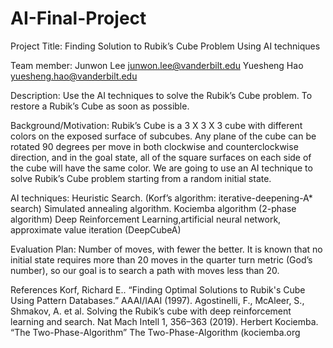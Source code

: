 # AI-Final-Project

Project Title: Finding Solution to Rubik’s Cube Problem Using AI techniques

Team member: Junwon Lee junwon.lee@vanderbilt.edu
Yuesheng Hao yuesheng.hao@vanderbilt.edu

Description: Use the AI techniques to solve the Rubik’s Cube problem. To restore a
Rubik’s Cube as soon as possible.

Background/Motivation: Rubik’s Cube is a 3 X 3 X 3 cube with different colors on the
exposed surface of subcubes. Any plane of the cube can be rotated 90 degrees per
move in both clockwise and counterclockwise direction, and in the goal state, all of the
square surfaces on each side of the cube will have the same color. We are going to use
an AI technique to solve Rubik’s Cube problem starting from a random initial state.

AI techniques: Heuristic Search. (Korf’s algorithm: iterative-deepening-A* search)
Simulated annealing algorithm.
Kociemba algorithm (2-phase algorithm)
Deep Reinforcement Learning,artificial neural network, approximate value
iteration (DeepCubeA)

Evaluation Plan: Number of moves, with fewer the better. It is known that no initial
state requires more than 20 moves in the quarter turn metric (God’s number), so our
goal is to search a path with moves less than 20.

References
Korf, Richard E.. “Finding Optimal Solutions to Rubik's Cube Using Pattern Databases.”
AAAI/IAAI (1997).
Agostinelli, F., McAleer, S., Shmakov, A. et al. Solving the Rubik’s cube with deep
reinforcement learning and search. Nat Mach Intell 1, 356–363 (2019).
Herbert Kociemba. “The Two-Phase-Algorithm” The Two-Phase-Algorithm
(kociemba.org
